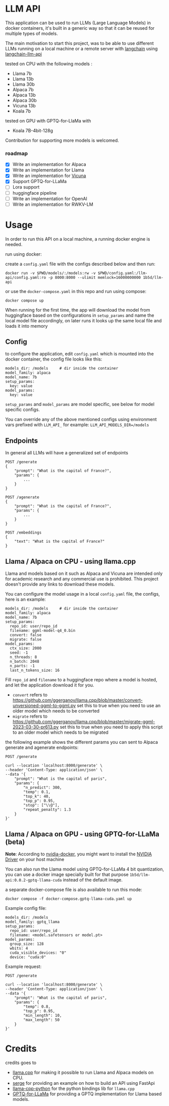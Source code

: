 # LLM API

This application can be used to run LLMs (Large Language Models) in docker containers, it's built in a generic way so that it can be reused for multiple types of models.

The main motivation to start this project, was to be able to use different LLMs running on a local machine or a remote server with [langchain](https://github.com/hwchase17/langchain) using [langchain-llm-api](https://github.com/1b5d/langchain-llm-api)

tested on CPU with the following models :

- Llama 7b
- Llama 13b
- Llama 30b
- Alpaca 7b
- Alpaca 13b
- Alpaca 30b
- Vicuna 13b
- Koala 7b

tested on GPU with GPTQ-for-LlaMa with

- Koala 7B-4bit-128g

Contribution for supporting more models is welcomed.

### roadmap

- [x] Write an implementation for Alpaca
- [x] Write an implementation for Llama
- [x] Write an implementation for [Vicuna](https://github.com/lm-sys/FastChat)
- [x] Support GPTQ-for-LLaMa
- [ ] Lora support
- [ ] huggingface pipeline
- [ ] Write an implementation for OpenAI
- [ ] Write an implementation for RWKV-LM

# Usage

In order to run this API on a local machine, a running docker engine is needed.

run using docker:

create a `config.yaml` file with the configs described below and then run:

```
docker run -v $PWD/models/:/models:rw -v $PWD/config.yaml:/llm-api/config.yaml:ro -p 8000:8000 --ulimit memlock=16000000000 1b5d/llm-api
```

or use the `docker-compose.yaml` in this repo and run using compose:

```
docker compose up
```

When running for the first time, the app will download the model from huggingface based on the configurations in `setup_params` and name the local model file accordingly, on later runs it looks up the same local file and loads it into memory

## Config

to configure the application, edit `config.yaml` which is mounted into the docker container, the config file looks like this:

```
models_dir: /models     # dir inside the container
model_family: alpaca
model_name: 7b
setup_params:
  key: value
model_params:
  key: value
```

`setup_params` and `model_params` are model specific, see below for model specific configs.

You can override any of the above mentioned configs using environment vars prefixed with `LLM_API_` for example: `LLM_API_MODELS_DIR=/models`

## Endpoints

In general all LLMs will have a generalized set of endpoints

```
POST /generate
{
    "prompt": "What is the capital of France?",
    "params": {
        ...
    }
}
```

```
POST /agenerate
{
    "prompt": "What is the capital of France?",
    "params": {
        ...
    }
}
```

```
POST /embeddings
{
    "text": "What is the capital of France?"
}
```

## Llama / Alpaca on CPU - using llama.cpp

Llama and models based on it such as Alpaca and Vicuna are intended only for academic research and any commercial use is prohibited. This project doesn't provide any links to download these models.

You can configure the model usage in a local `config.yaml` file, the configs, here is an example:

```
models_dir: /models     # dir inside the container
model_family: alpaca
model_name: 7b
setup_params:
  repo_id: user/repo_id
  filename: ggml-model-q4_0.bin
  convert: false
  migrate: false
model_params:
  ctx_size: 2000
  seed: -1
  n_threads: 8
  n_batch: 2048
  n_parts: -1
  last_n_tokens_size: 16
```

Fill `repo_id` and `filename` to a huggingface repo where a model is hosted, and let the application download it for you.

- `convert` refers to https://github.com/ggerganov/llama.cpp/blob/master/convert-unversioned-ggml-to-ggml.py set this to true when you need to use an older model which needs to be converted
- `migrate` refers to https://github.com/ggerganov/llama.cpp/blob/master/migrate-ggml-2023-03-30-pr613.py set this to true when you need to apply this script to an older model which needs to be migrated

the following example shows the different params you can sent to Alpaca generate and agenerate endpoints:

```
POST /generate

curl --location 'localhost:8000/generate' \
--header 'Content-Type: application/json' \
--data '{
    "prompt": "What is the capital of paris",
    "params": {
        "n_predict": 300,
        "temp": 0.1,
        "top_k": 40,
        "top_p": 0.95,
        "stop": ["\\Q"],
        "repeat_penalty": 1.3
    }
}'
```

## Llama / Alpaca on GPU - using GPTQ-for-LLaMa (beta)

**Note**: According to [nvidia-docker](https://github.com/NVIDIA/nvidia-docker), you might want to install the [NVIDIA Driver](https://docs.nvidia.com/datacenter/tesla/tesla-installation-notes/index.html) on your host machine

You can also run the Llama model using GPTQ-for-LLaMa 4 bit quantization, you can use a docker image specially built for that purpose `1b5d/llm-api:0.0.2-gptq-llama-cuda` instead of the default image.

a separate docker-compose file is also available to run this mode:

```
docker compose -f docker-compose.gptq-llama-cuda.yaml up
```

Example config file:

```
models_dir: /models
model_family: gptq_llama
setup_params:
  repo_id: user/repo_id
  filename: <model.safetensors or model.pt>
model_params:
  group_size: 128
  wbits: 4
  cuda_visible_devices: "0"
  device: "cuda:0"
```

Example request:

```
POST /generate

curl --location 'localhost:8000/generate' \
--header 'Content-Type: application/json' \
--data '{
    "prompt": "What is the capital of paris",
    "params": {
        "temp": 0.8,
        "top_p": 0.95,
        "min_length": 10,
        "max_length": 50
    }
}'
```

# Credits

credits goes to

- [llama.cpp](https://github.com/ggerganov/llama.cpp) for making it possible to run Llama and Alpaca models on CPU.
- [serge](https://github.com/nsarrazin/serge) for providing an example on how to build an API using FastApi
- [llama-cpp-python](https://github.com/abetlen/llama-cpp-python) for the python bindings lib for `llama.cpp`
- [GPTQ-for-LLaMa](https://github.com/qwopqwop200/GPTQ-for-LLaMa) for providing a GPTQ implementation for Llama based models.
